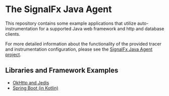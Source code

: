 # The SignalFx Java Agent

This repository contains some example applications that utilize auto-instrumentation for
a supported Java web framework and http and database clients. <br/>

For more detailed information about the functionality of the provided tracer and instrumentation configuration,
please see the [SignalFx Java Agent project](https://github.com/signalfx/signalfx-java-tracing/).


## Libraries and Framework Examples
- [OkHttp and Jedis](./okhttp-and-jedis)
- [Spring Boot (in Kotlin)](./spring-boot-kotlin)
